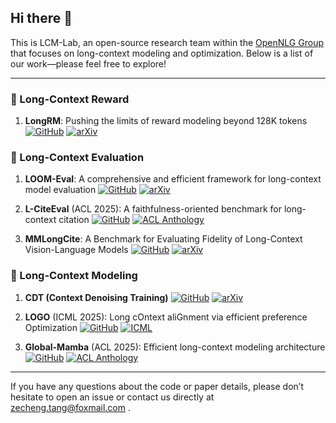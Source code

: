 ## Hi there 👋

This is LCM-Lab, an open-source research team within the [OpenNLG Group](https://opennlg.cn/) that focuses on long-context modeling and optimization. Below is a list of our work—please feel free to explore!

---

### 🔹 Long-Context Reward
1. **LongRM**: Pushing the limits of reward modeling beyond 128K tokens [![GitHub](https://img.shields.io/badge/GitHub-Code-181717?logo=github)](https://github.com/LCM-Lab/LongRM)  [![arXiv](https://img.shields.io/badge/arXiv-2510.06915-B31B1B?logo=arxiv)](https://arxiv.org/abs/2510.06915)

### 🔹 Long-Context Evaluation
1. **LOOM-Eval**: A comprehensive and efficient framework for long-context model evaluation  [![GitHub](https://img.shields.io/badge/GitHub-Code-181717?logo=github)](https://github.com/LCM-Lab/LOOM-Eval)  [![arXiv](https://img.shields.io/badge/arXiv-2507.04723-B31B1B?logo=arxiv)](https://arxiv.org/abs/2507.04723)

2. **L-CiteEval** (ACL 2025): A faithfulness-oriented benchmark for long-context citation  [![GitHub](https://img.shields.io/badge/GitHub-Code-181717?logo=github)](https://github.com/LCM-Lab/L-CITEEVAL)  [![ACL Anthology](https://img.shields.io/badge/ACL-2025-4BA64B?logo=data:image/svg+xml;base64,PHN2ZyB4bWxucz0iaHR0cDovL3d3dy53My5vcmcvMjAwMC9zdmciIHZpZXdCb3g9IjAgMCAyNCAyNCI+PHBhdGggZmlsbD0iI2ZmZiIgZD0iTTEyIDEzLjVhMS41IDEuNSAwIDAgMCAxLjUtMS41IDEuNSAxLjUgMCAwIDAtMS41LTEuNSAxLjUgMS41IDAgMCAwLTEuNSAxLjUgMS41IDEuNSAwIDAgMCAxLjUgMS41em0wLTkuN2E5LjcgOS43IDAgMCAxIDkuNyA5LjcgOS43IDkuNyAwIDAgMS05LjcgOS43IDkuNyA5LjcgMCAwIDEtOS43LTkuNyA5LjcgOS43IDAgMCAxIDkuNy05Ljd6Ii8+PC9zdmc+)](https://aclanthology.org/2025.acl-long.263.pdf)

3. **MMLongCite**: A Benchmark for Evaluating Fidelity of Long-Context Vision-Language Models [![GitHub](https://img.shields.io/badge/GitHub-Code-181717?logo=github)](https://github.com/jiqimaoke/MMLongCite)  [![arXiv](https://img.shields.io/badge/arXiv-2507.04723-B31B1B?logo=arxiv)](https://arxiv.org/abs/2510.13276)

### 🔹 Long-Context Modeling
1. **CDT (Context Denoising Training)**  [![GitHub](https://img.shields.io/badge/GitHub-Code-181717?logo=github)](https://github.com/LCM-Lab/context-denoising-training) [![arXiv](https://img.shields.io/badge/arXiv-2510.05862-B31B1B?logo=arxiv)](https://arxiv.org/abs/2510.05862)

2. **LOGO** (ICML 2025): Long cOntext aliGnment via efficient preference Optimization  [![GitHub](https://img.shields.io/badge/GitHub-Code-181717?logo=github)](https://github.com/LCM-Lab/LOGO) [![ICML](https://img.shields.io/badge/ICML-2025-<color>?logo=data:image/svg+xml;base64,PHN2ZyB4bWxucz0iaHR0cDovL3d3dy53My5vcmcvMjAwMC9zdmciIHZpZXdCb3g9IjAgMCAyNCAyNCI+PHBhdGggZmlsbD0iI2ZmZiIgZD0iTTEyLDEyYTEwLDEwIDAgMSwwIDAsMTAgMTAsMTAgMCAwLDAtMTB6Ii8+PHBhdGggZmlsbD0iIzAwMCIgZD0iTTEyLDExLjVhLjUsLjUgMCAwLDEgLjUsLjV2MWgtMXYtMS41eiIvPjwvc3ZnPg==)](https://openreview.net/pdf?id=vVEBtDDSA6)

3. **Global-Mamba** (ACL 2025): Efficient long-context modeling architecture  [![GitHub](https://img.shields.io/badge/GitHub-Code-181717?logo=github)](https://github.com/LCM-Lab/Global_Mamba)  [![ACL Anthology](https://img.shields.io/badge/ACL-2025-4BA64B?logo=data:image/svg+xml;base64,PHN2ZyB4bWxucz0iaHR0cDovL3d3dy53My5vcmcvMjAwMC9zdmciIHZpZXdCb3g9IjAgMCAyNCAyNCI+PHBhdGggZmlsbD0iI2ZmZiIgZD0iTTEyIDEzLjVhMS41IDEuNSAwIDAgMCAxLjUtMS41IDEuNSAxLjUgMCAwIDAtMS41LTEuNSAxLjUgMS41IDAgMCAwLTEuNSAxLjUgMS41IDEuNSAwIDAgMCAxLjUgMS41em0wLTkuN2E5LjcgOS43IDAgMCAxIDkuNyA5LjcgOS43IDkuNyAwIDAgMS05LjcgOS43IDkuNyA5LjcgMCAwIDEtOS43LTkuNyA5LjcgOS43IDAgMCAxIDkuNy05Ljd6Ii8+PC9zdmc+)](https://aclanthology.org/2025.findings-acl.629.pdf)

---

If you have any questions about the code or paper details, please don’t hesitate to open an issue or contact us directly at zecheng.tang@foxmail.com .

<!--

**Here are some ideas to get you started:**

🙋‍♀️ A short introduction - what is your organization all about?
🌈 Contribution guidelines - how can the community get involved?
👩‍💻 Useful resources - where can the community find your docs? Is there anything else the community should know?
🍿 Fun facts - what does your team eat for breakfast?
🧙 Remember, you can do mighty things with the power of [Markdown](https://docs.github.com/github/writing-on-github/getting-started-with-writing-and-formatting-on-github/basic-writing-and-formatting-syntax)
-->

